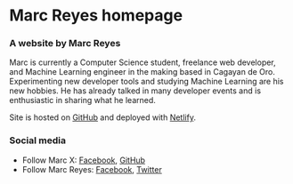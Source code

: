 # Marc Reyes homepage

### A website by Marc Reyes

Marc is currently a Computer Science student, freelance web developer, and Machine Learning engineer in the making based in Cagayan de Oro. Experimenting new developer tools and studying Machine Learning are his new hobbies. He has already talked in many developer events and is enthusiastic in sharing what he learned.

Site is hosted on [GitHub](https://github.com/marcreyesph/marcreyesph.github.io/) and deployed with [Netlify](https://www.netlify.com/).

### Social media

* Follow Marc X: [Facebook](https://facebook.com/marcreyesph), [GitHub](https://github.com/marcreyesph)
* Follow Marc Reyes: [Facebook](https://facebook.com/marcxph), [Twitter](https://twitter.com/marcreyesph)

